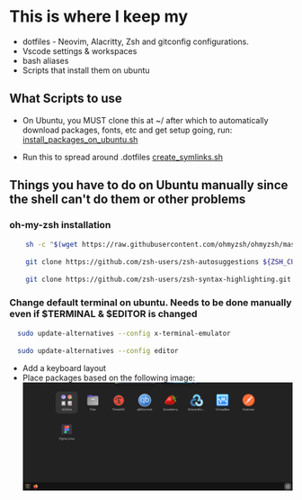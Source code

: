 # This is where I keep my

- dotfiles - Neovim, Alacritty, Zsh and gitconfig configurations.
- Vscode settings & workspaces
- bash aliases
- Scripts that install them on ubuntu

## What Scripts to use

- On Ubuntu, you MUST clone this at ~/
  after which to automatically download packages, fonts, etc
  and get setup going, run:
  [install_packages_on_ubuntu.sh](./install_packages_on_ubuntu.sh)

- Run this to spread around .dotfiles
  [create_symlinks.sh](./create_symlinks.sh)

## Things you have to do on Ubuntu manually since the shell can't do them or other problems

### oh-my-zsh installation

```bash
    sh -c "$(wget https://raw.githubusercontent.com/ohmyzsh/ohmyzsh/master/tools/install.sh -O -)"
```

```bash
    git clone https://github.com/zsh-users/zsh-autosuggestions ${ZSH_CUSTOM:-~/.oh-my-zsh/custom}/plugins/zsh-autosuggestions
```

```bash
    git clone https://github.com/zsh-users/zsh-syntax-highlighting.git ${ZSH_CUSTOM:-~/.oh-my-zsh/custom}/plugins/zsh-syntax-highlighting
```

### Change default terminal on ubuntu. Needs to be done manually even if $TERMINAL & $EDITOR is changed

```bash
  sudo update-alternatives --config x-terminal-emulator
```

```bash
  sudo update-alternatives --config editor
```

- Add a keyboard layout
- Place packages based on the following image:
  ![Image of packages on Ubuntu](./_docs/packages.png)
